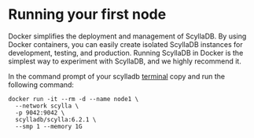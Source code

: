 Running your first node
===

Docker simplifies the deployment and management of ScyllaDB. By using Docker containers, you can easily create isolated
ScyllaDB instances for development, testing, and production. Running ScyllaDB in Docker is the simplest way to
experiment with ScyllaDB, and we highly recommend it.

In the command prompt of your scylladb [terminal](tab-0) copy and run the following command:

```run
docker run -it --rm -d --name node1 \
  --network scylla \
  -p 9042:9042 \
  scylladb/scylla:6.2.1 \
  --smp 1 --memory 1G
```
